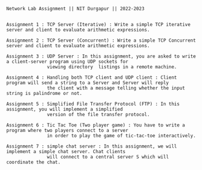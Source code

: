     
    Network Lab Assignment || NIT Durgapur || 2022-2023


    Assignment 1 : TCP Server (Iterative) : Write a simple TCP iterative server and client to evaluate arithmetic expressions.

    Assignment 2 : TCP Server (Concurrent) : Write a simple TCP Concurrent server and client to evaluate arithmetic expressions.

    Assignment 3 : UDP Server : In this assignment, you are asked to write a client-server program using UDP sockets for
                   viewing directory  listings in a remote machine.

    Assignment 4 : Handling both TCP client and UDP client : Client program will send a string to a Server and Server will reply
                   the client with a message telling whether the input string is palindrome or not.

    Assignment 5 : Simplified File Transfer Protocol (FTP) : In this assignment, you will implement a simplified 
                   version of the file transfer protocol.

    Assignment 6 : Tic Tac Toe (Two player game) : You have to write a program where two players connect to a server 
                   in order to play the game of tic-tac-toe interactively.

    Assignment 7 : simple chat server : In this assignment, we will implement a simple chat server. Chat clients 
                   will connect to a central server S which will coordinate the chat.
                   
                   
                   
